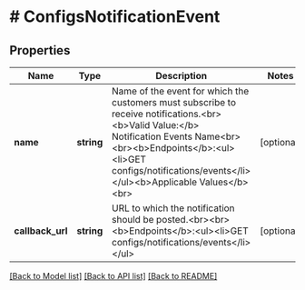 # # ConfigsNotificationEvent

## Properties

Name | Type | Description | Notes
------------ | ------------- | ------------- | -------------
**name** | **string** | Name of the event for which the customers must subscribe to receive notifications.&lt;br&gt;&lt;b&gt;Valid Value:&lt;/b&gt; Notification Events Name&lt;br&gt;&lt;br&gt;&lt;b&gt;Endpoints&lt;/b&gt;:&lt;ul&gt;&lt;li&gt;GET configs/notifications/events&lt;/li&gt;&lt;/ul&gt;&lt;b&gt;Applicable Values&lt;/b&gt;&lt;br&gt; | [optional]
**callback_url** | **string** | URL to which the notification should be posted.&lt;br&gt;&lt;br&gt;&lt;b&gt;Endpoints&lt;/b&gt;:&lt;ul&gt;&lt;li&gt;GET configs/notifications/events&lt;/li&gt;&lt;/ul&gt; | [optional]

[[Back to Model list]](../../README.md#models) [[Back to API list]](../../README.md#endpoints) [[Back to README]](../../README.md)
